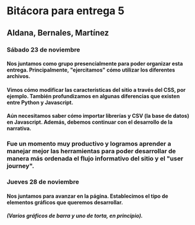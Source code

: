 # Bitácora para entrega 5 
## Aldana, Bernales, Martínez 
### Sábado 23 de noviembre
#### Nos juntamos como grupo presencialmente para poder organizar esta entrega. Principalmente, "ejercitamos" cómo utilizar los diferentes archivos. 

#### Vimos cómo modificar las características del sitio a través del CSS, por ejemplo. También profundizamos en algunas diferencias que existen entre Python y Javascript. 

#### Aún necesitamos saber cómo importar librerías y CSV (la base de datos) en Javascript. Además, debemos continuar con el desarrollo de la narrativa. 

### Fue un momento muy productivo y logramos aprender a manejar mejor las herramientas para poder desarrollar de manera más ordenada el flujo informativo del sitio y el "user journey". 

### Jueves 28 de noviembre 
#### Nos juntamos para avanzar en la página. Establecimos el tipo de elementos gráficos que queremos desarrollar. 
##### (Varios gráficos de barra y uno de torta, en principio). 